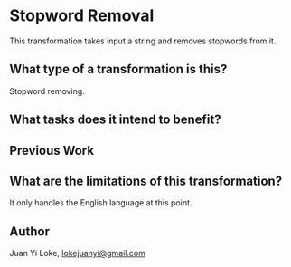 # Stopword Removal
This transformation takes input a string and removes stopwords from it. 

## What type of a transformation is this?
Stopword removing.

## What tasks does it intend to benefit?


## Previous Work

## What are the limitations of this transformation?
It only handles the English language at this point.

## Author
Juan Yi Loke, lokejuanyi@gmail.com
